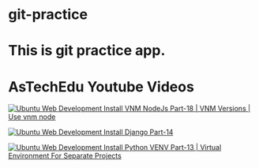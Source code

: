 # git-practice

# This is git practice app.




# AsTechEdu Youtube Videos

[![Ubuntu Web Development Install VNM NodeJs Part-18 | VNM Versions | Use vnm node](https://img.youtube.com/vi/ZscIMEVH-qc/0.jpg)](https://www.youtube.com/watch?v=ZscIMEVH-qc)
 
[![Ubuntu Web Development Install Django Part-14](https://img.youtube.com/vi/KignfWky9aw/0.jpg)](https://www.youtube.com/watch?v=KignfWky9aw)

[![Ubuntu Web Development Install Python VENV Part-13 | Virtual Environment For Separate Projects](https://img.youtube.com/vi/ju3HSu8QBcE/0.jpg)](https://www.youtube.com/watch?v=ju3HSu8QBcE)



